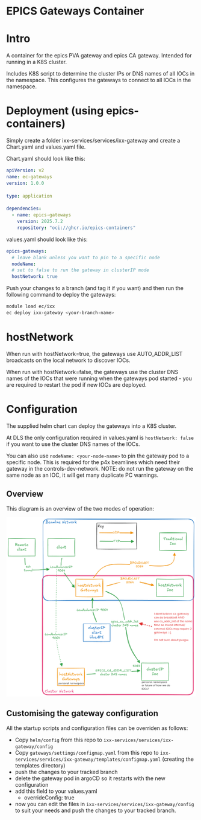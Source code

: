 # EPICS Gateways Container

# Intro

A container for the epics PVA gateway and epics CA gateway. Intended for running in a K8S cluster.

Includes K8S script to determine the cluster IPs or DNS names of all IOCs in the namespace. This configures the gateways to connect to all IOCs in the namespace.

# Deployment (using epics-containers)

Simply create a folder ixx-services/services/ixx-gateway and create a Chart.yaml and values.yaml file.

Chart.yaml should look like this:
```yaml
apiVersion: v2
name: ec-gateways
version: 1.0.0

type: application

dependencies:
  - name: epics-gateways
    version: 2025.7.2
    repository: "oci://ghcr.io/epics-containers"
```

values.yaml should look like this:
```yaml
epics-gateways:
  # leave blank unless you want to pin to a specific node
  nodeName:
  # set to false to run the gateway in clusterIP mode
  hostNetwork: true
```

Push your changes to a branch (and tag it if you want) and then run the following command to deploy the gateways:

```bash
module load ec/ixx
ec deploy ixx-gateway <your-branch-name>
```


# hostNetwork
When run with hostNetwork=true, the gateways use AUTO_ADDR_LIST broadcasts on the local network to discover IOCs.

When run with hostNetwork=false, the gateways use the cluster DNS names of the IOCs that were running when the gateways pod started - you are required to restart the pod if new IOCs are deployed.

# Configuration

The supplied helm chart can deploy the gateways into a K8S cluster.

At DLS the only configuration required in values.yaml is `hostNetwork: false` if you want to use the cluster DNS names of the IOCs.

You can also use `nodeName: <your-node-name>` to pin the gateway pod to a specific node. This is required for the p4x beamlines which need their gateway in the controls-dev-network. NOTE: do not run the gateway on the same node as an IOC, it will get many duplicate PC warnings.

## Overview
This diagram is an overview of the two modes of operation:

![gateway modes](gateway-modes.png)


## Customising the gateway configuration

All the startup scripts and configuration files can be overriden as follows:

- Copy `helm/config` from this repo to `ixx-services/services/ixx-gateway/config`
- Copy `gateways/settings/configmap.yaml` from this repo to `ixx-services/services/ixx-gateway/templates/configmap.yaml` (creating the templates directory)
- push the changes to your tracked branch
- delete the gateway pod in argoCD so it restarts with the new configuration
- add this field to your values.yaml
  - overrideConfig: true
- now you can edit the files in `ixx-services/services/ixx-gateway/config` to suit your needs and push the changes to your tracked branch.
